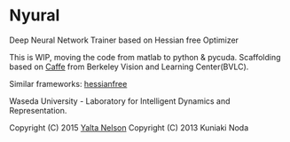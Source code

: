 # Nyural
Deep Neural Network Trainer based on Hessian free Optimizer

This is WIP, moving the code from matlab to python & pycuda.
Scaffolding based on [Caffe](https://github.com/BVLC/caffe) from Berkeley Vision and Learning Center(BVLC).

Similar frameworks:
[hessianfree](https://github.com/drasmuss/hessianfree) 

Waseda University - Laboratory for Intelligent Dynamics and Representation.

Copyright (C) 2015 [Yalta Nelson](nyalta21@gmail.com)
Copyright (C) 2013 Kuniaki Noda 
